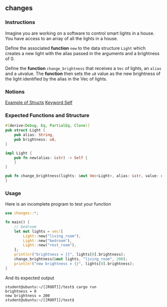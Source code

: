 ## changes

### Instructions

Imagine you are working on a software to control smart lights in a house. You have access to an array of all the lights in a house.

Define the associated **function** `new` to the data structure `Light` which creates a new light with the alias passed in the arguments and a brightness of 0.

Define the **function** `change_brightness` that receives a `Vec` of lights, an `alias` and a `u8`value.  The **function** then sets the `u8` value as the new brightness of the light identified by the alias in the Vec of lights.

### Notions

[Example of Structs](https://doc.rust-lang.org/book/ch05-02-example-structs.html)
[Keyword Self](https://doc.rust-lang.org/std/keyword.Self.html)

### Expected Functions and Structure

```rust
#[derive(Debug, Eq, PartialEq, Clone)]
pub struct Light {
	pub alias: String,
	pub brightness: u8,
}

impl Light {
	pub fn new(alias: &str) -> Self {
	}
}

pub fn change_brightness(lights: &mut Vec<Light>, alias: &str, value: u8) {
}
```

### Usage

Here is an incomplete program to test your function

```rust
use changes::*;

fn main() {
	// bedroom
	let mut lights = vec![
		Light::new("living_room"),
		Light::new("bedroom"),
		Light::new("rest_room"),
	];
	println!("brightness = {}", lights[0].brightness);
	change_brightness(&mut lights, "living_room", 200);
	println!("new brightness = {}", lights[0].brightness);
}
```

And its expected output

```console
student@ubuntu:~/[[ROOT]]/test$ cargo run
brightness = 0
new brightness = 200
student@ubuntu:~/[[ROOT]]/test$
```
